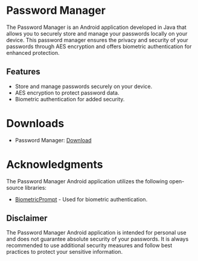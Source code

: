 # Password Manager

The Password Manager is an Android application developed in Java that allows you to securely store and manage your passwords locally on your device. This password manager ensures the privacy and security of your passwords through AES encryption and offers biometric authentication for enhanced protection.

## Features
- Store and manage passwords securely on your device.
- AES encryption to protect password data.
- Biometric authentication for added security.

# Downloads
- Password Manager: [Download]()

# Acknowledgments

The Password Manager Android application utilizes the following open-source libraries:
- [BiometricPrompt](https://developer.android.com/reference/android/hardware/biometrics/BiometricPrompt) - Used for biometric authentication.

## Disclaimer

The Password Manager Android application is intended for personal use and does not guarantee absolute security of your passwords. It is always recommended to use additional security measures and follow best practices to protect your sensitive information.
